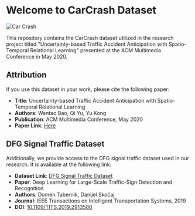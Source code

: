 # Welcome to CarCrash Dataset

![Car Crash](https://example.com/car_crash_image.jpg)

This repository contains the CarCrash dataset utilized in the research project titled "Uncertainty-based Traffic Accident Anticipation with Spatio-Temporal Relational Learning" presented at the ACM Multimedia Conference in May 2020.

## Attribution

If you use this dataset in your work, please cite the following paper:

- **Title**: Uncertainty-based Traffic Accident Anticipation with Spatio-Temporal Relational Learning
- **Authors**: Wentao Bao, Qi Yu, Yu Kong
- **Publication**: ACM Multimedia Conference, May 2020
- **Paper Link**: [Here](https://github.com/Cogito2012/CarCrashDataset?tab=readme-ov-file)

## DFG Signal Traffic Dataset

Additionally, we provide access to the DFG signal traffic dataset used in our research. It is available at the following link:

- **Dataset Link**: [DFG Signal Traffic Dataset](https://www.vicos.si/resources/dfg)
- **Paper**: Deep Learning for Large-Scale Traffic-Sign Detection and Recognition
- **Authors**: Domen Tabernik, Danijel Skočaj
- **Journal**: IEEE Transactions on Intelligent Transportation Systems, 2019
- **DOI**: [10.1109/TITS.2019.2913588](https://doi.org/10.1109/TITS.2019.2913588)
